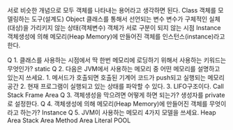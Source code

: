서로 비슷한 개념으로 모두 객체를 나타내는 용어라고 생각하면 된다.
Class
	객체를 모델링하는 도구(설계도)
Object
	클래스를 통해서 선언되는 변수
	변수가 구체적인 실체(대상)을 가리키지 않는 상태(객체변수) 객체가 서로 구분이 되지 않는 시점
Instance
	객체생성에 의해 메모리(Heap Memory)에 만들어진 객체를 인스턴스(instance)라고 한다.

Q 1. 클래스를 사용하는 시점에서 딱 한번 메모리에 로딩하기 위해서 사용하는 키워드는 무엇인가?
	static
Q 2. 다음은 JVM에서 사용하는 메모리 중 어떤 메모리를 설명하고 있는지 쓰세요.
	1. 메서드가 호출되면 호출된 기계어 코드가 push되고 실행되는 메모리 공간
	2. 현재 프로그램이 실행되고 있는 상태를 파악할 수 있다.
	3. LIFO구조이다.
	Call Stack Frame Area
Q 3. 객체생성을 막으려면 어떻게 하면 되는가?
	생성자를 private로 설정한다.
Q 4. 객체생성에 의해 메모리(Heap Memory)에 만들어진 객체를 무엇이라고 하는가?
	Instance
Q 5. JVM이 사용하는 메모리 4가지 모델을 쓰세요.
	Heap Area
	Stack Area
	Method Area
	Literal POOL